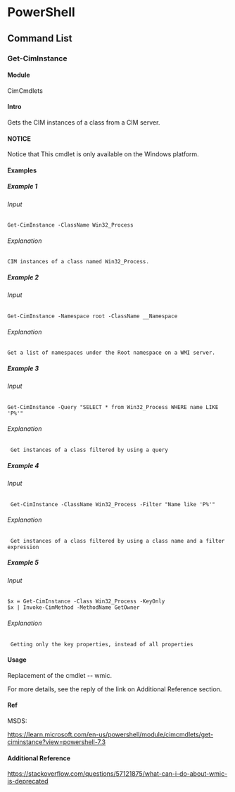 # PowerShell
## Command List
### Get-CimInstance
#### Module
CimCmdlets
#### Intro
Gets the CIM instances of a class from a CIM server.
#### NOTICE
Notice that
This cmdlet is only available on the Windows platform.
#### Examples
##### Example 1
###### Input
    
    Get-CimInstance -ClassName Win32_Process
    
###### Explanation

    CIM instances of a class named Win32_Process.

##### Example 2
###### Input
    
    Get-CimInstance -Namespace root -ClassName __Namespace
    
###### Explanation

    Get a list of namespaces under the Root namespace on a WMI server.

##### Example 3
###### Input
    
    Get-CimInstance -Query "SELECT * from Win32_Process WHERE name LIKE 'P%'"
    
###### Explanation

     Get instances of a class filtered by using a query

##### Example 4
###### Input
    
     Get-CimInstance -ClassName Win32_Process -Filter "Name like 'P%'"
    
###### Explanation

     Get instances of a class filtered by using a class name and a filter expression
     
##### Example 5
###### Input
    
    $x = Get-CimInstance -Class Win32_Process -KeyOnly
    $x | Invoke-CimMethod -MethodName GetOwner
    
###### Explanation

     Getting only the key properties, instead of all properties

#### Usage

Replacement of the cmdlet -- wmic.

For more details, see the reply of the link on Additional Reference section.

#### Ref

MSDS:

https://learn.microsoft.com/en-us/powershell/module/cimcmdlets/get-ciminstance?view=powershell-7.3

#### Additional Reference

https://stackoverflow.com/questions/57121875/what-can-i-do-about-wmic-is-deprecated

